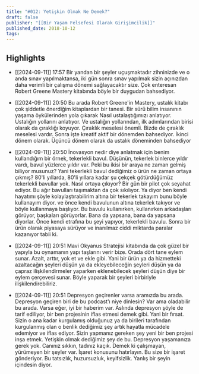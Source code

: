 ```yaml
---
title: "#012: Yetişkin Olmak Ne Demek?"
draft: false
publisher: "[[Bir Yaşam Felsefesi Olarak Girişimcilik]]"
published_date: 2018-10-12
tags:
---
```



## Highlights
* [[2024-09-11]] 17:57  Bir yandan bir şeyler uçuşmaktadır zihninizde ve o anda sınav yapılmaktansa, iki gün sonra sınav yapılmak sizin açınızdan daha verimli bir çalışma dönemi sağlayacaktır size. Çok enteresan Robert Greene Mastery kitabında böyle bir duygudan bahsediyor.

* [[2024-09-11]] 20:50  Bu arada Robert Greene'in Mastery, ustalık kitabı çok şiddetle önerdiğim kitaplardan bir tanesi. Bir sürü bilim insanının yaşama öykülerinden yola çıkarak Nasıl ustalaştığımızı anlatıyor. Ustalığın yollarını anlatıyor. Ve ustalığın yollarından, ilk adımlarından birisi olarak da çıraklığı koyuyor. Çıraklık meselesi önemli. Bizde de çıraklık meselesi vardır. Sonra işte kreatif aktif bir dönemden bahsediyor. İkinci dönem olarak. Üçüncü dönem olarak da ustalık döneminden bahsediyor

* [[2024-09-11]] 20:50  İnovasyon nedir diye anlatmak için benim kullandığım bir örnek, tekerlekli bavul. Düşünün, tekerlek binlerce yıldır vardı, bavul yüzlerce yıldır var. Peki bu ikisi bir araya ne zaman gelmiş biliyor musunuz? Yani tekerlekli bavul dediğimiz o ürün ne zaman ortaya çıkmış? 80'li yıllarda, 80'li yıllara kadar şu çekçek götürdüğümüz tekerlekli bavullar yok. Nasıl ortaya çıkıyor? Bir gün bir pilot çok seyahat ediyor. Bu ağır bavulları taşımaktan da çok sıkılıyor. Ya diyor ben kendi hayatımı şöyle kolaylaştırabilirim altına bir tekerlek takayım bunu böyle kullanayım diyor. ve önce kendi bavulunun altına tekerlek takıyor ve böyle kullanmaya başlıyor. Bu bavulu kullanırken, kullanırken arkadaşları görüyor, başkaları görüyorlar. Bana da yapsana, bana da yapsana diyorlar. Önce kendi etrafına bu şeyi yapıyor, tekerlekli bavulu. Sonra bir ürün olarak piyasaya sürüyor ve inanılmaz ciddi miktarda paralar kazanıyor tabii ki.

* [[2024-09-11]] 20:51  Mavi Okyanus Stratejisi kitabında da çok güzel bir yapıyla bu oynamanın yapı taşlarını verir bize. Orada dört tane eylem sunar. Azalt, arttır, yok et ve ekle gibi. Yani bir ürün ya da hizmetteki azaltacağın şeyleri düşün ya da ekleyebileceğin şeyleri düşün ya da çapraz ilişkilendirmeler yaparken eklenebilecek şeyleri düşün diye bir eylem çerçevesi sunar. Böyle yaparak bir şeyleri birbiriyle ilişkilendirebiliriz.

* [[2024-09-11]] 20:51  Depresyon geçirenler varsa aramızda bu arada. Depresyon geçiren biri de bu podcast'ı niye dinlesin? Var ama oladabilir bu arada. Varsa eğer, iyi bir haberim var. Aslında depresyon şöyle de tarif ediliyor, bir ben projesinin iflas etmesi demek gibi. Yani bir fırsat. Sizin o ana kadar kurgulamış olduğunuz ya da birileri tarafından kurgulanmış olan o benlik dediğimiz şey artık hayatla mücadele edemiyor ve iflas ediyor. Sizin yapmanız gereken şey yeni bir ben projesi inşa etmek. Yetişkin olmak dediğimiz şey de bu. Depresyon yaşamanıza gerek yok. Canınız sıkkın, tadınız kaçık. Demek ki çalışmayan, yürümeyen bir şeyler var. İşaret konusunu hatırlayın. Bu size bir işaret gönderiyor. Bu tatsızlık, huzursuzluk, keyifsizlik. Yanlış bir şeyin içindesin diyor.

